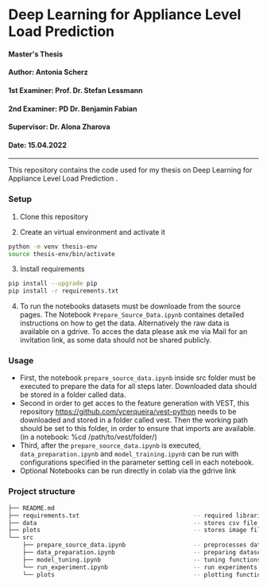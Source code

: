 # Deep Learning for Appliance Level Load Prediction

#### Master's Thesis
#### Author: Antonia Scherz
#### 1st Examiner: Prof. Dr. Stefan Lessmann
#### 2nd Examiner: PD Dr. Benjamin Fabian 
#### Supervisor: Dr. Alona Zharova
#### Date: 15.04.2022

---

This repository contains the code used for my thesis on Deep Learning for Appliance Level Load Prediction
.

### Setup
1. Clone this repository

2. Create an virtual environment and activate it
```bash
python -m venv thesis-env
source thesis-env/bin/activate
```
3. Install requirements
```bash
pip install --upgrade pip
pip install -r requirements.txt
```
4. To run the notebooks datasets must be downloade from the source pages. The Notebook `Prepare_Source_Data.ipynb` containes detailed instructions on how to get the data. Alternatively the raw data is available on a gdrive. To acces the data please ask me via Mail for an invitation link, as some data should not be shared publicly.

### Usage 
- First, the notebook `prepare_source_data.ipynb` inside src folder must be executed to prepare the data for all steps later. Downloaded data should be stored in a folder called data.
- Second in order to get acces to the feature generation with VEST, this repository https://github.com/vcerqueira/vest-python needs to be downloaded and stored in a folder called vest. Then the working path should be set to this folder, in order to ensure that imports are available. (in a notebook: %cd /path/to/vest/folder/)
- Third, after the `prepare_source_data.ipynb` is executed, `data_preparation.ipynb` and `model_training.ipynb` can be run with configurations specified in the parameter setting cell in each notebook.
- Optional Notebooks can be run directly in colab via the gdrive link

### Project structure
```bash
├── README.md
├── requirements.txt                                -- required libraries
├── data                                            -- stores csv file (only available via gdrive link)
├── plots                                           -- stores image files
└── src
    ├── prepare_source_data.ipynb                   -- preprocesses data
    ├── data_preparation.ipynb                      -- preparing datasets
    ├── model_tuning.ipynb                          -- tuning functions
    └── run_experiment.ipynb                        -- run experiments 
    └── plots                                       -- plotting functions                 
```
